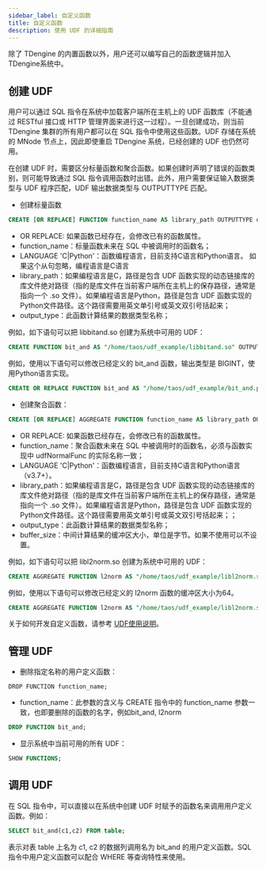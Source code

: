 ```yaml
---
sidebar_label: 自定义函数
title: 自定义函数
description: 使用 UDF 的详细指南
---
```


除了 TDengine 的内置函数以外，用户还可以编写自己的函数逻辑并加入TDengine系统中。
## 创建 UDF

用户可以通过 SQL 指令在系统中加载客户端所在主机上的 UDF 函数库（不能通过 RESTful 接口或 HTTP 管理界面来进行这一过程）。一旦创建成功，则当前 TDengine 集群的所有用户都可以在 SQL 指令中使用这些函数。UDF 存储在系统的 MNode 节点上，因此即使重启 TDengine 系统，已经创建的 UDF 也仍然可用。

在创建 UDF 时，需要区分标量函数和聚合函数。如果创建时声明了错误的函数类别，则可能导致通过 SQL 指令调用函数时出错。此外，用户需要保证输入数据类型与 UDF 程序匹配，UDF 输出数据类型与 OUTPUTTYPE 匹配。

- 创建标量函数
```sql
CREATE [OR REPLACE] FUNCTION function_name AS library_path OUTPUTTYPE output_type [LANGUAGE 'C|Python'];
```
  - OR REPLACE: 如果函数已经存在，会修改已有的函数属性。
  - function_name：标量函数未来在 SQL 中被调用时的函数名；
  - LANGUAGE 'C|Python'：函数编程语言，目前支持C语言和Python语言。 如果这个从句忽略，编程语言是C语言 
  - library_path：如果编程语言是C，路径是包含 UDF 函数实现的动态链接库的库文件绝对路径（指的是库文件在当前客户端所在主机上的保存路径，通常是指向一个 .so 文件）。如果编程语言是Python，路径是包含 UDF 函数实现的Python文件路径。这个路径需要用英文单引号或英文双引号括起来；
  - output_type：此函数计算结果的数据类型名称；

例如，如下语句可以把 libbitand.so 创建为系统中可用的 UDF：

  ```sql
  CREATE FUNCTION bit_and AS "/home/taos/udf_example/libbitand.so" OUTPUTTYPE INT;
  ```

例如，使用以下语句可以修改已经定义的 bit_and 函数，输出类型是 BIGINT，使用Python语言实现。

  ```sql
  CREATE OR REPLACE FUNCTION bit_and AS "/home/taos/udf_example/bit_and.py" OUTPUTTYPE BIGINT LANGUAGE 'Python';
  ```
- 创建聚合函数：
```sql
CREATE [OR REPLACE] AGGREGATE FUNCTION function_name AS library_path OUTPUTTYPE output_type [ BUFSIZE buffer_size ] [LANGUAGE 'C|Python'];
```
  - OR REPLACE: 如果函数已经存在，会修改已有的函数属性。
  - function_name：聚合函数未来在 SQL 中被调用时的函数名，必须与函数实现中 udfNormalFunc 的实际名称一致；
  - LANGUAGE 'C|Python'：函数编程语言，目前支持C语言和Python语言（v3.7+）。
  - library_path：如果编程语言是C，路径是包含 UDF 函数实现的动态链接库的库文件绝对路径（指的是库文件在当前客户端所在主机上的保存路径，通常是指向一个 .so 文件）。如果编程语言是Python，路径是包含 UDF 函数实现的Python文件路径。这个路径需要用英文单引号或英文双引号括起来；；
  - output_type：此函数计算结果的数据类型名称；
  - buffer_size：中间计算结果的缓冲区大小，单位是字节。如果不使用可以不设置。

  例如，如下语句可以把 libl2norm.so 创建为系统中可用的 UDF：

  ```sql
  CREATE AGGREGATE FUNCTION l2norm AS "/home/taos/udf_example/libl2norm.so" OUTPUTTYPE DOUBLE bufsize 8;
  ```
  例如，使用以下语句可以修改已经定义的 l2norm 函数的缓冲区大小为64。
  ```sql
  CREATE AGGREGATE FUNCTION l2norm AS "/home/taos/udf_example/libl2norm.so" OUTPUTTYPE DOUBLE bufsize 64;
  ```  

关于如何开发自定义函数，请参考 [UDF使用说明](../../develop/udf)。

## 管理 UDF

- 删除指定名称的用户定义函数：
```
DROP FUNCTION function_name;
```

- function_name：此参数的含义与 CREATE 指令中的 function_name 参数一致，也即要删除的函数的名字，例如bit_and, l2norm 
```sql
DROP FUNCTION bit_and;
```
- 显示系统中当前可用的所有 UDF：
```sql
SHOW FUNCTIONS;
```

## 调用 UDF

在 SQL 指令中，可以直接以在系统中创建 UDF 时赋予的函数名来调用用户定义函数。例如：
```sql
SELECT bit_and(c1,c2) FROM table;
```

表示对表 table 上名为 c1, c2 的数据列调用名为 bit_and 的用户定义函数。SQL 指令中用户定义函数可以配合 WHERE 等查询特性来使用。
